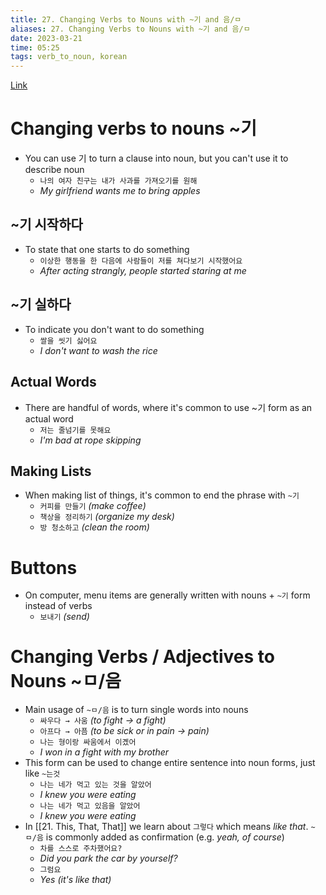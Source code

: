 ```yaml
---
title: 27. Changing Verbs to Nouns with ~기 and 음/ㅁ
aliases: 27. Changing Verbs to Nouns with ~기 and 음/ㅁ
date: 2023-03-21
time: 05:25
tags: verb_to_noun, korean
---
```



[Link](https://www.howtostudykorean.com/unit-2-lower-intermediate-korean-grammar/unit-2-lessons-26-33/lesson-29/)

# Changing verbs to nouns ~기

- You can use 기 to turn a clause into noun, but you can't use it to describe noun
    - `나의 여자 친구는 내가 사과를 가져오기를 원해`
    - *My girlfriend wants me to bring apples*

## ~기 시작하다

- To state that one starts to do something
    - `이상한 행동을 한 다음에 사람들이 저를 쳐다보기 시작했어요`
    - *After acting strangly, people started staring at me*

## ~기 실하다

- To indicate you don't want to do something
    - `쌀을 씻기 싫어요`
    - *I don't want to wash the rice*

## Actual Words

- There are handful of words, where it's common to use ~기 form as an actual word
    - `저는 줄넘기를 못해요`
    - *I'm bad at rope skipping*

## Making Lists

- When making list of things, it's common to end the phrase with `~기`
    - `커피를 만들기` *(make coffee)*
    - `책상을 정리하기` *(organize my desk)*
    - `방 청소하고` *(clean the room)*

# Buttons

- On computer, menu items are generally written with nouns + `~기` form instead of verbs
    - `보내기` *(send)*

# Changing Verbs / Adjectives to Nouns ~ㅁ/음

- Main usage of `~ㅁ/음` is to turn single words into nouns
    - `싸우다 → 사움` *(to fight → a fight)*
    - `아프다 → 아픔` *(to be sick or in pain → pain)*
    - `나는 형이랑 싸움에서 이곘어`
    - *I won in a fight with my brother*
- This form can be used to change entire sentence into noun forms, just like `~는것`
    - `나는 네가 먹고 있는 것을 알았어`
    - *I knew you were eating*
    - `나는 네가 먹고 있음을 알았어`
    - *I knew you were eating*
- In [[21. This, That, That]] we learn about `그렇다` which means *like that*. `~ㅁ/음` is commonly added as confirmation (e.g. *yeah, of course*)
    - `차를 스스로 주차했어요?`
    - *Did you park the car by yourself?*
    - `그럼요`
    - *Yes (it's like that)*